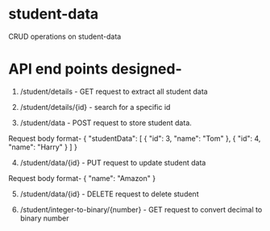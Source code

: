 # student-data
CRUD operations on student-data

# API end points designed-

1) /student/details - GET request to extract all student data
2) /student/details/{id} - search for a specific id

3) /student/data - POST request to store student data.

Request body format-
{
    "studentData": [
        {
            "id": 3,
            "name": "Tom"
        },
        {
            "id": 4,
            "name": "Harry"
        }
    ]
}


4) /student/data/{id} - PUT request to update student data

Request body format-
{
   "name": "Amazon"
}

5) /student/data/{id} - DELETE request to delete student

6) /student/integer-to-binary/{number} - GET request to convert decimal to binary number


